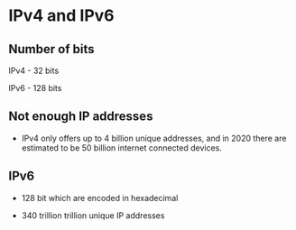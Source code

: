 # IPv4 and IPv6

## Number of bits

IPv4 - 32 bits

IPv6 - 128 bits

## Not enough IP addresses

- IPv4 only offers up to 4 billion unique addresses, and in 2020 there are estimated to be 50 billion internet connected devices. 

## IPv6

- 128 bit which are encoded in hexadecimal

- 340 trillion trillion unique IP addresses

